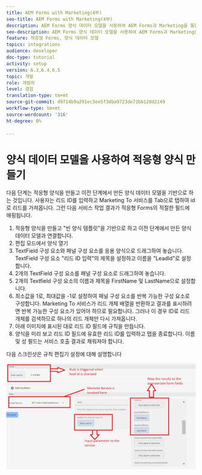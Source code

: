 ```yaml
---
title: AEM Forms with Marketing(4부)
seo-title: AEM Forms with Marketing(4부)
description: AEM Forms 양식 데이터 모델을 사용하여 AEM Forms과 Marketing을 통합하는 자습서입니다.
seo-description: AEM Forms 양식 데이터 모델을 사용하여 AEM Forms과 Marketing을 통합하는 자습서입니다.
feature: 적응형 Forms, 양식 데이터 모델
topics: integrations
audience: developer
doc-type: tutorial
activity: setup
version: 6.3,6.4,6.5
topic: 개발
role: 개발자
level: 경험
translation-type: tm+mt
source-git-commit: d9714b9a291ec3ee5f3dba9723de72bb120d2149
workflow-type: tm+mt
source-wordcount: '316'
ht-degree: 0%

---
```



# 양식 데이터 모델을 사용하여 적응형 양식 만들기

다음 단계는 적응형 양식을 만들고 이전 단계에서 만든 양식 데이터 모델을 기반으로 하는 것입니다.
사용자는 리드 ID를 입력하고 Marketing To 서비스를 Tab으로 탭하여 id로 리드를 가져옵니다. 그런 다음 서비스 작업 결과가 적응형 Forms의 적절한 필드에 매핑됩니다.

1. 적응형 양식을 만들고 &quot;빈 양식 템플릿&quot;을 기반으로 하고 이전 단계에서 만든 양식 데이터 모델과 연결합니다.
1. 편집 모드에서 양식 열기
1. TextField 구성 요소와 패널 구성 요소를 응용 양식으로 드래그하여 놓습니다. TextField 구성 요소 &quot;리드 ID 입력&quot;의 제목을 설정하고 이름을 &quot;LeadId&quot;로 설정합니다.
1. 2개의 TextField 구성 요소를 패널 구성 요소로 드래그하여 놓습니다.
1. 2개의 Textfield 구성 요소의 이름과 제목을 FirstName 및 LastName으로 설정합니다.
1. 최소값을 1로, 최대값을 -1로 설정하여 패널 구성 요소를 반복 가능한 구성 요소로 구성합니다. Marketing To 서비스가 리드 개체 배열을 반환하고 결과를 표시하려면 반복 가능한 구성 요소가 있어야 하므로 필요합니다. 그러나 이 경우 ID로 리드 개체를 검색하므로 하나의 리드 개체만 다시 가져옵니다.
1. 아래 이미지에 표시된 대로 리드 ID 필드에 규칙을 만듭니다.
1. 양식을 미리 보고 리드 ID 필드에 유효한 리드 ID를 입력하고 탭을 종료합니다. 이름 및 성 필드는 서비스 호출 결과로 채워져야 합니다.

다음 스크린샷은 규칙 편집기 설정에 대해 설명합니다

![규칙 편집기](assets/ruleeditor.jfif)
